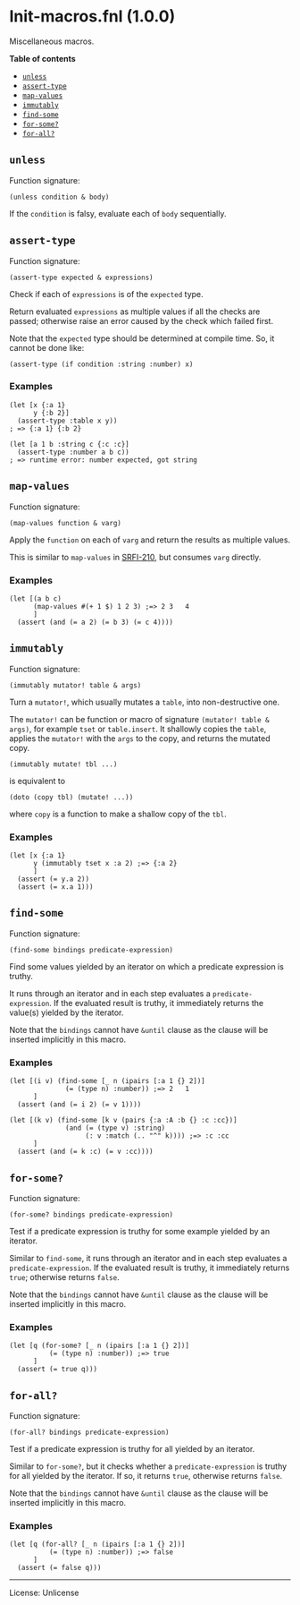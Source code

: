 # Init-macros.fnl (1.0.0)
Miscellaneous macros.

**Table of contents**

- [`unless`](#unless)
- [`assert-type`](#assert-type)
- [`map-values`](#map-values)
- [`immutably`](#immutably)
- [`find-some`](#find-some)
- [`for-some?`](#for-some)
- [`for-all?`](#for-all)

## `unless`
Function signature:

```
(unless condition & body)
```

If the `condition` is falsy, evaluate each of `body` sequentially.

## `assert-type`
Function signature:

```
(assert-type expected & expressions)
```

Check if each of `expressions` is of the `expected` type.

Return evaluated `expressions` as multiple values if all the checks are passed;
otherwise raise an error caused by the check which failed first.

Note that the `expected` type should be determined at compile time.
So, it cannot be done like:

```fennel
(assert-type (if condition :string :number) x)
```

### Examples

```fennel
(let [x {:a 1}
      y {:b 2}]
  (assert-type :table x y))
; => {:a 1}	{:b 2}
```

```fennel
(let [a 1 b :string c {:c :c}]
  (assert-type :number a b c))
; => runtime error: number expected, got string
```

## `map-values`
Function signature:

```
(map-values function & varg)
```

Apply the `function` on each of `varg` and return the results as multiple values.

This is similar to `map-values` in [SRFI-210][1], but consumes `varg` directly.

[1]: https://srfi.schemers.org/srfi-210/

### Examples

```fennel
(let [(a b c)
      (map-values #(+ 1 $) 1 2 3) ;=> 2	3	4
      ]
  (assert (and (= a 2) (= b 3) (= c 4))))
```

## `immutably`
Function signature:

```
(immutably mutator! table & args)
```

Turn a `mutator!`, which usually mutates a `table`, into non-destructive one.

The `mutator!` can be function or macro of signature `(mutator! table & args)`,
for example `tset` or `table.insert`.
It shallowly copies the `table`,
applies the `mutator!` with the `args` to the copy,
and returns the mutated copy.

```fennel
(immutably mutate! tbl ...)
```

is equivalent to

```fennel
(doto (copy tbl) (mutate! ...))
```

where `copy` is a function to make a shallow copy of the `tbl`.

### Examples

```fennel
(let [x {:a 1}
      y (immutably tset x :a 2) ;=> {:a 2}
      ]
  (assert (= y.a 2))
  (assert (= x.a 1)))
```

## `find-some`
Function signature:

```
(find-some bindings predicate-expression)
```

Find some values yielded by an iterator on which a predicate expression is truthy.

It runs through an iterator and in each step evaluates a `predicate-expression`.
If the evaluated result is truthy, it immediately returns the value(s) yielded
by the iterator.

Note that the `bindings` cannot have `&until` clause as the clause will be inserted
implicitly in this macro.

### Examples

```fennel
(let [(i v) (find-some [_ n (ipairs [:a 1 {} 2])]
              (= (type n) :number)) ;=> 2	1
      ]
  (assert (and (= i 2) (= v 1))))

(let [(k v) (find-some [k v (pairs {:a :A :b {} :c :cc})]
              (and (= (type v) :string)
                   (: v :match (.. "^" k)))) ;=> :c	:cc
      ]
  (assert (and (= k :c) (= v :cc))))
```

## `for-some?`
Function signature:

```
(for-some? bindings predicate-expression)
```

Test if a predicate expression is truthy for some example yielded by an iterator.

Similar to `find-some`, it runs through an iterator and in each step evaluates a
`predicate-expression`. If the evaluated result is truthy, it immediately returns
`true`; otherwise returns `false`.

Note that the `bindings` cannot have `&until` clause as the clause will be inserted
implicitly in this macro.

### Examples

```fennel
(let [q (for-some? [_ n (ipairs [:a 1 {} 2])]
          (= (type n) :number)) ;=> true
      ]
  (assert (= true q)))
```

## `for-all?`
Function signature:

```
(for-all? bindings predicate-expression)
```

Test if a predicate expression is truthy for all yielded by an iterator.

Similar to `for-some?`, but it checks whether a `predicate-expression` is truthy
for all yielded by the iterator. If so, it returns `true`, otherwise returns `false`.

Note that the `bindings` cannot have `&until` clause as the clause will be inserted
implicitly in this macro.

### Examples

```fennel
(let [q (for-all? [_ n (ipairs [:a 1 {} 2])]
          (= (type n) :number)) ;=> false
      ]
  (assert (= false q)))
```


---

License: Unlicense


<!-- Generated with Fenneldoc 1.0.1-dev-7960056
     https://gitlab.com/andreyorst/fenneldoc -->
